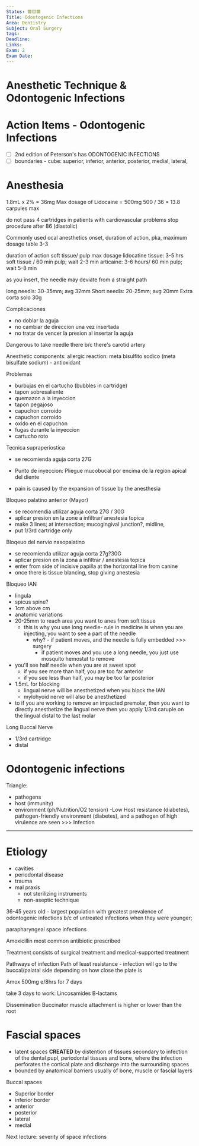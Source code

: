 ```yaml
---
Status: 🟥🟨🟩
Title: Odontogenic Infections
Area: Dentistry
Subject: Oral Surgery
tags: 
Deadline: 
Links: 
Exam: 2
Exam Date:
---
```

# Anesthetic Technique & Odontogenic Infections
# Action Items - Odontogenic Infections
 - [ ] 2nd edition of Peterson's has ODONTOGENIC INFECTIONS
 - [ ] boundaries - cube: superior, inferior, anterior, posterior, medial, lateral, 
# Anesthesia 

1.8mL x 2% = 36mg
Max dosage of Lidocaine = 500mg
500 / 36 = 13.8 carpules max 

do not pass 4 cartridges in patients with cardiovascular problems
stop procedure after 86 (diastolic)

Commonly used ocal anesthetics
onset, duration of action, pka, maximum dosage table 3-3

duration of action soft tissue/ pulp max dosage lidocatine tissue: 3-5 hrs soft tissue / 60 min pulp; wait 2-3 min
articaine: 3-6 hours/ 60 min pulp; wait 5-8 min

as you insert, the needle may deviate from a straight path 

long needls: 30-35mm; avg 32mm
Short needls: 20-25mm; avg 20mm
Extra corta solo 30g

Complicaciones
- no doblar la aguja
- no cambiar de direccion una vez insertada
- no tratar de vencer la presion al insertar la aguja 

Dangerous to take needle there b/c there's carotid artery

Anesthetic components:
allergic reaction: meta bisulfito sodico (meta bisulfate sodium) - antioxidant

Problemas
- burbujas en el cartucho (bubbles in cartridge)
- tapon sobresaliente
- quemazon a la inyeccion
- tapon pegajoso
- capuchon corroido 
- capuchon corroido 
- oxido en el capuchon 
- fugas durante la inyeccion
- cartucho roto 

Tecnica supraperiostica 
- se recomienda aguja corta 27G 
- Punto de inyeccion: Pliegue mucobucal por encima de la region apical del diente

- pain is caused by the expansion of tissue by the anesthesia 

Bloqueo palatino anterior (Mayor)
- se recomendia utilizar aguja corta 27G / 30G
- aplicar presion en la zone a infiltrar/ anestesia topica 
- make 3 lines; at intersection; mucogingival junction?, midline, 
- put 1/3rd cartridge only 

Bloqeuo del nervio nasopalatino
- se recomienda utilizar aguja corta 27g?30G
- aplicar presion en la zona a infiltrar / anestesia topica 
- enter from side of incisive papilla at the horizontal line from canine 
- once there is tissue blancing, stop giving anestesia 

Bloqueo IAN
- lingula
- spicus spine?
- 1cm above cm
- anatomic variations
- 20-25mm to reach area you want to anes from soft tissue 
	- this is why you use long needle- rule in medicine is when you are injecting, you want to see a part of the needle 
		- why? - if patient moves, and the needle is fully embedded >>> surgery
			- if patient moves and you use a long needle, you just use mosquito hemostat to remove 
- you'll see half needle when you are at sweet spot
	- if you see more than half, you are too far anterior 
	- if you see less than half, you may be too far posterior
- 1.5mL for blocking
	- lingual nerve will be anesthetized when you block the IAN
	- mylohyoid nerve will also be anesthetized 
- to if you are working to remove an impacted premolar, then you want to directly anesthetize the lingual nerve then you apply 1/3rd caruple on the lingual distal to the last molar 

Long Buccal Nerve 
- 1/3rd cartridge 
- distal 

# Odontogenic infections 

Triangle:
- pathogens
- host (immunity)
- environment (ph/Nutrition/O2 tension)
-Low Host resistance (diabetes), pathogen-friendly environment (diabetes), and a pathogen of high virulence are seen >>> Infection 
***
# Etiology
- cavities
- periodontal disease
- trauma
- mal praxis
	- not sterilizing instruments 
	- non-aseptic technique 

36-45 years old - largest population with greatest prevalence of odontogenic infections b/c of untreated infections when they were younger; 

parapharyngeal space infections 

Amoxicillin most common antibiotic prescribed 

Treatment consists of surgical treatment and medical-supported treatment 

Pathways of infection 
Path of least resistance - infection will go to the buccal/palatal side depending on how close the plate is 

Amox 500mg e/8hrs for 7 days

take 3 days to work:
Lincosamides
B-lactams

Dissemination
Buccinator muscle attachment is higher or lower than the root

# Fascial spaces
- latent spaces **CREATED** by distention of tissues secondary to infection of the dental pupl, periodontal tissues and bone, where the infection perforates the cortical plate and discharge into the surrounding spaces 
- bounded by anatomical barriers usually of bone, muscle or fascial layers 

Buccal spaces 
- Superior border 
- inferior border 
- anterior 
- posterior 
- lateral
- medial 

Next lecture: severity of space infections 

